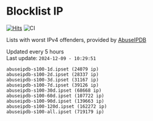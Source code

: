 # Blocklist IP

[![Hits](https://hits.seeyoufarm.com/api/count/incr/badge.svg?url=https%3A%2F%2Fgithub.com%2Fborestad%2Fblocklist-ip%2F&count_bg=%2379C83D&title_bg=%23555555&icon=&icon_color=%23E7E7E7&title=hits&edge_flat=false)](https://hits.seeyoufarm.com)  ![CI](https://img.shields.io/github/workflow/status/borestad/blocklist-ip/CI?style=flat-square)

Lists with worst IPv4 offenders, provided by [AbuseIPDB](https://www.abuseipdb.com/)

<!-- FOOTER-PLACEHOLDER -->
Updated every 5 hours<br>
Last update: `2024-12-09 - 10:29:51`
```
abuseipdb-s100-1d.ipset (24079 ip)
abuseipdb-s100-2d.ipset (28337 ip)
abuseipdb-s100-3d.ipset (31167 ip)
abuseipdb-s100-7d.ipset (39126 ip)
abuseipdb-s100-30d.ipset (68668 ip)
abuseipdb-s100-60d.ipset (107722 ip)
abuseipdb-s100-90d.ipset (139663 ip)
abuseipdb-s100-120d.ipset (162272 ip)
abuseipdb-s100-all.ipset (719179 ip)
```
